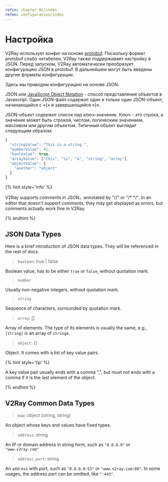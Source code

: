 ```yaml
---
refcn: chapter_02/index
refen: configuration/index
---
```

# Настройка

V2Ray использует конфиг на основе [protobuf](https://developers.google.com/protocol-buffers/). Поскольку формат protobuf слабо читабелен, V2Ray также поддерживает настройку в JSON. Перед запуском, V2Ray автоматически преобразует конфигурацию JSON в protobuf. В дальнейшем могут быть введены другие форматы конфигурации.

Здесь мы приводим конфигурацию на основе JSON.

JSON или [JavaScript Object Notation](https://en.wikipedia.org/wiki/JSON) - способ представления объектов в Javascript. Один JSON-файл содержит один и только один JSON-объект, начинающийся с «{» и завершающийся «}».

JSON-объект содержит список пар ключ-значение. Ключ - это строка, а значение может быть строкой, числом, логическим значением, массивом или другим объектом. Типичный объект выглядит следующим образом:

```javascript
{
  "stringValue": "This is a string.",
  "numberValue": 42,
  "boolValue": true,
  "arrayValue": ["this", "is", "a", "string", "array"],
  "objectValue": {
    "another": "object"
  }
}
```

{% hint style='info' %}

V2Ray supports comments in JSON，annotated by "//" or "/\* \*/". In an editor that doesn't support comments, they may get displayed as errors, but comments actually work fine in V2Ray.

{% endhint %}

## JSON Data Types

Here is a brief introduction of JSON data types. They will be referenced in the rest of docs.

> `boolean`: true | false

Boolean value, has to be either `true` or `false`, without quotation mark.

> `number`

Usually non-negative integers, without quotation mark.

> `string`

Sequence of characters, surrounded by quotation mark.

> `array`: []

Array of elements. The type of its elements is usually the same, e.g., `[string]` is an array of `string`s.

> `object`: {}

Object. It comes with a list of key value pairs.

{% hint style='tip' %}

A key value pair usually ends with a comma ",", but must not ends with a comma if it is the last element of the object.

{% endhint %}

## V2Ray Common Data Types

> `map`: object \{string, string\}

An object whose keys and values have fixed types.

> `address`: string

An IP or domain address in string form, such as `"8.8.8.8"` or `"www.v2ray.com"`

> `address_port`: string

An `address` with port, such as `"8.8.8.8:53"` or `"www.v2ray.com:80"`. In some usages, the address part can be omitted, like `":443"`.